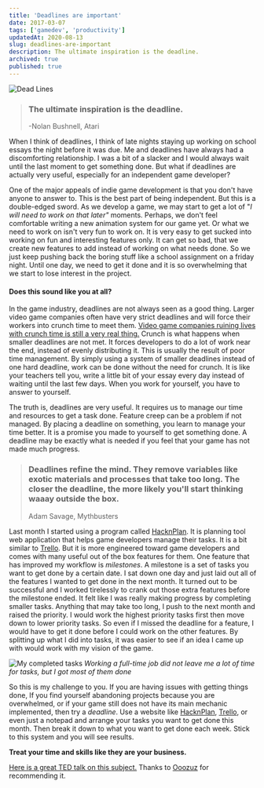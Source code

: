 ```yaml
---
title: 'Deadlines are important'
date: 2017-03-07
tags: ['gamedev', 'productivity']
updatedAt: 2020-08-13
slug: deadlines-are-important
description: The ultimate inspiration is the deadline.
archived: true
published: true
---
```


![Dead Lines](https://i.imgur.com/cECxC8A.jpg)

> ### The ultimate inspiration is the deadline.
>
> -Nolan Bushnell, Atari

When I think of deadlines, I think of late nights staying up working on school essays the night before it was due. Me and deadlines have always had a discomforting relationship. I was a bit of a slacker and I would always wait until the last moment to get something done. But what if deadlines are actually very useful, especially for an independent game developer?

One of the major appeals of indie game development is that you don't have anyone to answer to. This is the best part of being independent. But this is a double-edged sword. As we develop a game, we may start to get a lot of "_I will need to work on that later"_ moments. Perhaps, we don't feel comfortable writing a new animation system for our game yet. Or what we need to work on isn't very fun to work on. It is very easy to get sucked into working on fun and interesting features only. It can get so bad, that we create new features to add instead of working on what needs done. So we just keep pushing back the boring stuff like a school assignment on a friday night. Until one day, we need to get it done and it is so overwhelming that we start to lose interest in the project.

#### **Does this sound like you at all?**

In the game industry, deadlines are not always seen as a good thing. Larger video game companies often have very strict deadlines and will force their workers into crunch time to meet them. [Video game companies ruining lives with crunch time is still a very real thing.](https://www.theguardian.com/technology/2015/feb/18/crunched-games-industry-exploiting-workforce-ea-spouse-software) Crunch is what happens when smaller deadlines are not met. It forces developers to do a lot of work near the end, instead of evenly distributing it. This is usually the result of poor time management. By simply using a system of smaller deadlines instead of one hard deadline, work can be done without the need for crunch. It is like your teachers tell you, write a little bit of your essay every day instead of waiting until the last few days. When you work for yourself, you have to answer to yourself.

The truth is, deadlines are very useful. It requires us to manage our time and resources to get a task done. Feature creep can be a problem if not managed. By placing a deadline on something, you learn to manage your time better. It is a promise you made to yourself to get something done. A deadline may be exactly what is needed if you feel that your game has not made much progress.

> ### Deadlines refine the mind. They remove variables like exotic materials and processes that take too long. The closer the deadline, the more likely you'll start thinking waaay outside the box.
>
> Adam Savage, Mythbusters

Last month I started using a program called [HacknPlan](https://hacknplan.com/). It is planning tool web application that helps game developers manage their tasks. It is a bit similar to [Trello](https://trello.com). But it is more engineered toward game developers and comes with many useful out of the box features for them. One feature that has improved my workflow is _milestones_. A milestone is a set of tasks you want to get done by a certain date. I sat down one day and just laid out all of the features I wanted to get done in the next month. It turned out to be successful and I worked tirelessly to crank out those extra features before the milestone ended. It felt like I was really making progress by completing smaller tasks. Anything that may take too long, I push to the next month and raised the priority. I would work the highest priority tasks first then move down to lower priority tasks. So even if I missed the deadline for a feature, I would have to get it done before I could work on the other features. By splitting up what I did into tasks, it was easier to see if an idea I came up with would work with my vision of the game.

![My completed tasks](https://i.imgur.com/2qgfXNf.png)
_Working a full-time job did not leave me a lot of time for tasks, but I got most of them done_

So this is my challenge to you. If you are having issues with getting things done, If you find yourself abandoning projects because you are overwhelmed, or if your game still does not have its main mechanic implemented, then try a _deadline_. Use a website like [HacknPlan](https://hacknplan.com/), [Trello](https://trello.com), or even just a notepad and arrange your tasks you want to get done this month. Then break it down to what you want to get done each week. Stick to this system and you will see results.

**Treat your time and skills like they are your business.**

[Here is a great TED talk on this subject.](https://www.ted.com/talks/tim_urban_inside_the_mind_of_a_master_procrastinator) Thanks to [Ooozuz](https://www.reddit.com/user/Ooozuz) for recommending it.

